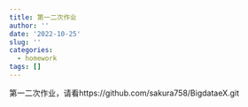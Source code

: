 ```yaml
---
title: 第一二次作业
author: ''
date: '2022-10-25'
slug: ''
categories:
  - homework
tags: []
---
```


第一二次作业，请看https://github.com/sakura758/BigdataeX.git


